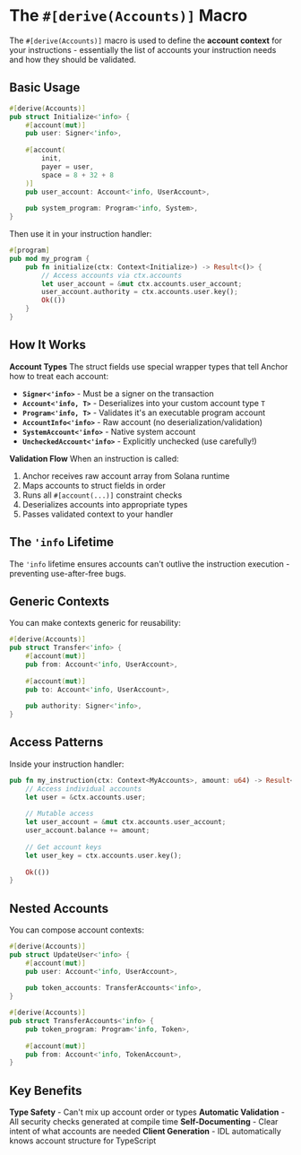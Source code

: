 # The `#[derive(Accounts)]` Macro

The `#[derive(Accounts)]` macro is used to define the **account context** for your instructions - essentially the list of accounts your instruction needs and how they should be validated.

## Basic Usage

```rust
#[derive(Accounts)]
pub struct Initialize<'info> {
    #[account(mut)]
    pub user: Signer<'info>,
    
    #[account(
        init,
        payer = user,
        space = 8 + 32 + 8
    )]
    pub user_account: Account<'info, UserAccount>,
    
    pub system_program: Program<'info, System>,
}
```

Then use it in your instruction handler:

```rust
#[program]
pub mod my_program {
    pub fn initialize(ctx: Context<Initialize>) -> Result<()> {
        // Access accounts via ctx.accounts
        let user_account = &mut ctx.accounts.user_account;
        user_account.authority = ctx.accounts.user.key();
        Ok(())
    }
}
```

## How It Works

**Account Types**
The struct fields use special wrapper types that tell Anchor how to treat each account:

- **`Signer<'info>`** - Must be a signer on the transaction
- **`Account<'info, T>`** - Deserializes into your custom account type `T`
- **`Program<'info, T>`** - Validates it's an executable program account
- **`AccountInfo<'info>`** - Raw account (no deserialization/validation)
- **`SystemAccount<'info>`** - Native system account
- **`UncheckedAccount<'info>`** - Explicitly unchecked (use carefully!)

**Validation Flow**
When an instruction is called:

1. Anchor receives raw account array from Solana runtime
2. Maps accounts to struct fields in order
3. Runs all `#[account(...)]` constraint checks
4. Deserializes accounts into appropriate types
5. Passes validated context to your handler

## The `'info` Lifetime

The `'info` lifetime ensures accounts can't outlive the instruction execution - preventing use-after-free bugs.

## Generic Contexts

You can make contexts generic for reusability:

```rust
#[derive(Accounts)]
pub struct Transfer<'info> {
    #[account(mut)]
    pub from: Account<'info, UserAccount>,
    
    #[account(mut)]
    pub to: Account<'info, UserAccount>,
    
    pub authority: Signer<'info>,
}
```

## Access Patterns

Inside your instruction handler:

```rust
pub fn my_instruction(ctx: Context<MyAccounts>, amount: u64) -> Result<()> {
    // Access individual accounts
    let user = &ctx.accounts.user;
    
    // Mutable access
    let user_account = &mut ctx.accounts.user_account;
    user_account.balance += amount;
    
    // Get account keys
    let user_key = ctx.accounts.user.key();
    
    Ok(())
}
```

## Nested Accounts

You can compose account contexts:

```rust
#[derive(Accounts)]
pub struct UpdateUser<'info> {
    #[account(mut)]
    pub user: Account<'info, UserAccount>,
    
    pub token_accounts: TransferAccounts<'info>,
}

#[derive(Accounts)]
pub struct TransferAccounts<'info> {
    pub token_program: Program<'info, Token>,
    
    #[account(mut)]
    pub from: Account<'info, TokenAccount>,
}
```

## Key Benefits

**Type Safety** - Can't mix up account order or types
**Automatic Validation** - All security checks generated at compile time
**Self-Documenting** - Clear intent of what accounts are needed
**Client Generation** - IDL automatically knows account structure for TypeScript
